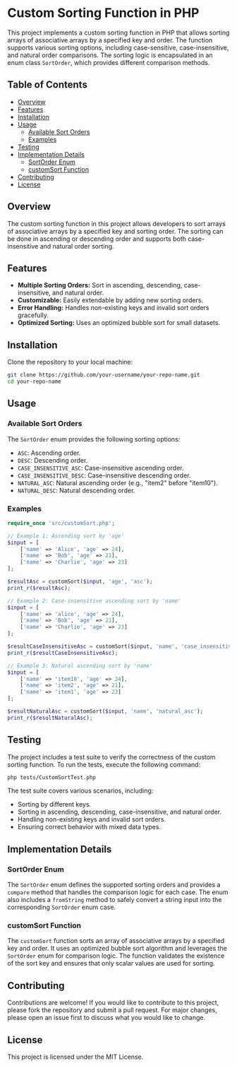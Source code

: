# Custom Sorting Function in PHP

This project implements a custom sorting function in PHP that allows sorting arrays of associative arrays by a specified key and order. The function supports various sorting options, including case-sensitive, case-insensitive, and natural order comparisons. The sorting logic is encapsulated in an enum class `SortOrder`, which provides different comparison methods.

## Table of Contents

- [Overview](#overview)
- [Features](#features)
- [Installation](#installation)
- [Usage](#usage)
  - [Available Sort Orders](#available-sort-orders)
  - [Examples](#examples)
- [Testing](#testing)
- [Implementation Details](#implementation-details)
  - [SortOrder Enum](#sortorder-enum)
  - [customSort Function](#customsort-function)
- [Contributing](#contributing)
- [License](#license)

## Overview

The custom sorting function in this project allows developers to sort arrays of associative arrays by a specified key and sorting order. The sorting can be done in ascending or descending order and supports both case-insensitive and natural order sorting.

## Features

- **Multiple Sorting Orders:** Sort in ascending, descending, case-insensitive, and natural order.
- **Customizable:** Easily extendable by adding new sorting orders.
- **Error Handling:** Handles non-existing keys and invalid sort orders gracefully.
- **Optimized Sorting:** Uses an optimized bubble sort for small datasets.

## Installation

Clone the repository to your local machine:

```bash
git clone https://github.com/your-username/your-repo-name.git
cd your-repo-name
```


## Usage

### Available Sort Orders

The `SortOrder` enum provides the following sorting options:

- `ASC`: Ascending order.
- `DESC`: Descending order.
- `CASE_INSENSITIVE_ASC`: Case-insensitive ascending order.
- `CASE_INSENSITIVE_DESC`: Case-insensitive descending order.
- `NATURAL_ASC`: Natural ascending order (e.g., "item2" before "item10").
- `NATURAL_DESC`: Natural descending order.

### Examples

```php
require_once 'src/customSort.php';

// Example 1: Ascending sort by 'age'
$input = [
    ['name' => 'Alice', 'age' => 24],
    ['name' => 'Bob', 'age' => 21],
    ['name' => 'Charlie', 'age' => 23]
];

$resultAsc = customSort($input, 'age', 'asc');
print_r($resultAsc);

// Example 2: Case-insensitive ascending sort by 'name'
$input = [
    ['name' => 'alice', 'age' => 24],
    ['name' => 'Bob', 'age' => 21],
    ['name' => 'Charlie', 'age' => 23]
];

$resultCaseInsensitiveAsc = customSort($input, 'name', 'case_insensitive_asc');
print_r($resultCaseInsensitiveAsc);

// Example 3: Natural ascending sort by 'name'
$input = [
    ['name' => 'item10', 'age' => 24],
    ['name' => 'item2', 'age' => 21],
    ['name' => 'item1', 'age' => 23]
];

$resultNaturalAsc = customSort($input, 'name', 'natural_asc');
print_r($resultNaturalAsc);
```

## Testing

The project includes a test suite to verify the correctness of the custom sorting function. To run the tests, execute the following command:

```bash
php tests/CustomSortTest.php
```

The test suite covers various scenarios, including:

- Sorting by different keys.
- Sorting in ascending, descending, case-insensitive, and natural order.
- Handling non-existing keys and invalid sort orders.
- Ensuring correct behavior with mixed data types.

## Implementation Details

### SortOrder Enum

The `SortOrder` enum defines the supported sorting orders and provides a `compare` method that handles the comparison logic for each case. The enum also includes a `fromString` method to safely convert a string input into the corresponding `SortOrder` enum case.

### customSort Function

The `customSort` function sorts an array of associative arrays by a specified key and order. It uses an optimized bubble sort algorithm and leverages the `SortOrder` enum for comparison logic. The function validates the existence of the sort key and ensures that only scalar values are used for sorting.

## Contributing

Contributions are welcome! If you would like to contribute to this project, please fork the repository and submit a pull request. For major changes, please open an issue first to discuss what you would like to change.

## License

This project is licensed under the MIT License.
